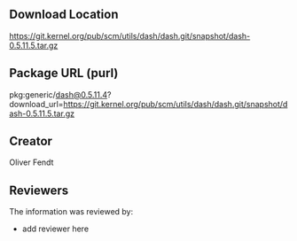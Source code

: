 ## Download Location

https://git.kernel.org/pub/scm/utils/dash/dash.git/snapshot/dash-0.5.11.5.tar.gz

## Package URL (purl)

pkg:generic/dash@0.5.11.4?download_url=https://git.kernel.org/pub/scm/utils/dash/dash.git/snapshot/dash-0.5.11.5.tar.gz

## Creator

Oliver Fendt

## Reviewers

The information was reviewed by:

* add reviewer here
